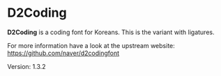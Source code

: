 # D2Coding

**D2Coding** is a coding font for Koreans. This is the variant with ligatures.

For more information have a look at the upstream website: https://github.com/naver/d2codingfont

Version: 1.3.2
